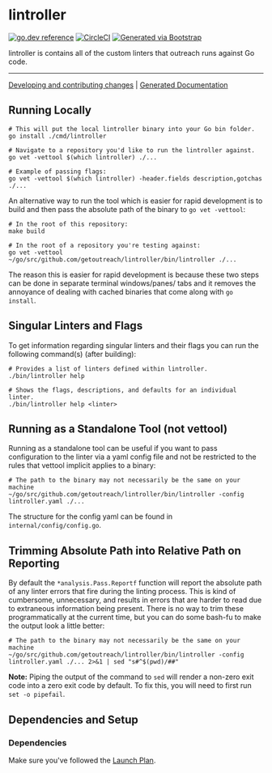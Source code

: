 # lintroller

[![go.dev reference](https://img.shields.io/badge/go.dev-reference-007d9c?logo=go&logoColor=white)](https://engdocs.outreach.cloud/github.com/getoutreach/lintroller)
[![CircleCI](https://circleci.com/gh/getoutreach/lintroller.svg?style=shield&circle-token=<YOUR_STATUS_API_TOKEN:READ:https://circleci.com/docs/2.0/status-badges/>)](https://circleci.com/gh/getoutreach/lintroller)
[![Generated via Bootstrap](https://img.shields.io/badge/Outreach-Bootstrap-%235951ff)](https://github.com/getoutreach/bootstrap)

<!--- Block(description) -->
lintroller is contains all of the custom linters that outreach runs against Go code.
<!--- EndBlock(description) -->

----

[Developing and contributing changes](CONTRIBUTING.md) |
[Generated Documentation](https://engdocs.outreach.cloud/github.com/getoutreach/lintroller/)

<!--- Block(custom) -->
## Running Locally

```shell
# This will put the local lintroller binary into your Go bin folder.
go install ./cmd/lintroller

# Navigate to a repository you'd like to run the lintroller against.
go vet -vettool $(which lintroller) ./...

# Example of passing flags:
go vet -vettool $(which lintroller) -header.fields description,gotchas ./...
```

An alternative way to run the tool which is easier for rapid development is to build and then pass the absolute path of
the binary to `go vet -vettool`:

```shell
# In the root of this repository:
make build

# In the root of a repository you're testing against:
go vet -vettool ~/go/src/github.com/getoutreach/lintroller/bin/lintroller ./...
```

The reason this is easier for rapid development is because these two steps can be done in separate terminal windows/panes/
tabs and it removes the annoyance of dealing with cached binaries that come along with `go install`.

## Singular Linters and Flags

To get information regarding singular linters and their flags you can run the following command(s) (after building):

```shell
# Provides a list of linters defined within lintroller.
./bin/lintroller help

# Shows the flags, descriptions, and defaults for an individual linter.
./bin/lintroller help <linter>
```

## Running as a Standalone Tool (not vettool)

Running as a standalone tool can be useful if you want to pass configuration to the linter via a yaml config file and not
be restricted to the rules that vettool implicit applies to a binary:

```shell
# The path to the binary may not necessarily be the same on your machine
~/go/src/github.com/getoutreach/lintroller/bin/lintroller -config lintroller.yaml ./...
```

The structure for the config yaml can be found in `internal/config/config.go`.

## Trimming Absolute Path into Relative Path on Reporting

By default the `*analysis.Pass.Reportf` function will report the absolute path of any linter errors that fire during the
linting process. This is kind of cumbersome, unnecessary, and results in errors that are harder to read due to extraneous
information being present. There is no way to trim these programmatically at the current time, but you can do some bash-fu
to make the output look a little better:

```shell
# The path to the binary may not necessarily be the same on your machine
~/go/src/github.com/getoutreach/lintroller/bin/lintroller -config lintroller.yaml ./... 2>&1 | sed "s#^$(pwd)/##"
```

**Note:** Piping the output of the command to `sed` will render a non-zero exit code into a zero exit code by default. To fix
this, you will need to first run `set -o pipefail`.
<!--- EndBlock(custom) -->

## Dependencies and Setup

### Dependencies

Make sure you've followed the [Launch Plan](https://outreach-io.atlassian.net/wiki/spaces/EN/pages/695698940/Launch+Plan).

<!--- Block(dependencies) -->
<!--- EndBlock(dependencies) -->
